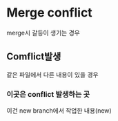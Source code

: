 # Merge conflict

merge시 갈등이 생기는 경우



## Comflict발생

같은 파일에서 다른 내용이 있을 경우



### 이곳은 conflict 발생하는 곳


이건 new branch에서 작업한 내용(new)





